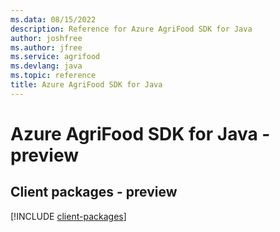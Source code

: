 ```yaml
---
ms.data: 08/15/2022
description: Reference for Azure AgriFood SDK for Java
author: joshfree
ms.author: jfree
ms.service: agrifood
ms.devlang: java
ms.topic: reference
title: Azure AgriFood SDK for Java
---
```

# Azure AgriFood SDK for Java - preview

## Client packages - preview
[!INCLUDE [client-packages](agrifood-client-index.md)]